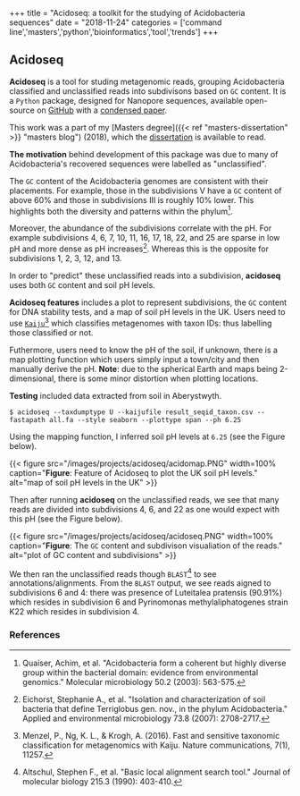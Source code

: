 +++
title = "Acidoseq: a toolkit for the studying of Acidobacteria sequences"
date = "2018-11-24"
categories = ['command line','masters','python','bioinformatics','tool','trends']
+++

## Acidoseq

**Acidoseq** is a tool for studing metagenomic reads, grouping Acidobacteria classified and unclassified reads into subdivisons based on `GC` content.
It is a `Python` package, designed for Nanopore sequences, available open-source on [GitHub](https://github.com/sap218/acidoseq "github") with a [condensed paper](https://github.com/sap218/misc/blob/master/acidoseq.pdf "condensed acidoseq paper").

This work was a part of my [Masters degree]({{< ref "masters-dissertation" >}} "masters blog") (2018), which the [dissertation](https://github.com/sap218/misc/blob/master/postgraduate_dissertation.pdf "msc dissertation") is available to read.

**The motivation** behind development of this package was due to many of Acidobacteria's recovered sequences were labelled as "unclassified".

The `GC` content of the Acidobacteria genomes are consistent with their placements.
For example, those in the subdivisions V have a `GC` content of above 60% and those in subdivisions III is roughly 10% lower.
This highlights both the diversity and patterns within the phylum[^1].

Moreover, the abundance of the subdivisions correlate with the pH.
For example subdivisions 4, 6, 7, 10, 11, 16, 17, 18, 22, and 25 are sparse in low pH and more dense as pH increases[^2].
Whereas this is the opposite for subdivisions 1, 2, 3, 12, and 13.

In order to "predict" these unclassified reads into a subdivision, **acidoseq** uses both `GC` content and soil pH levels.

**Acidoseq features** includes a plot to represent subdivisions, the `GC` content for DNA stability tests, and a map of soil pH levels in the UK.
Users need to use [`Kaiju`](https://bioinformatics-centre.github.io/kaiju/ "link to kaiju tool")[^3] which classifies metagenomes with taxon IDs: thus labelling those classified or not.

Futhermore, users need to know the pH of the soil, if unknown, there is a map plotting function which users simply input a town/city and then manually derive the pH. 
**Note**: due to the spherical Earth and maps being 2-dimensional, there is some minor distortion when plotting locations.

**Testing** included data extracted from soil in Aberystwyth. 

```
$ acidoseq --taxdumptype U --kaijufile result_seqid_taxon.csv --fastapath all.fa --style seaborn --plottype span --ph 6.25
```

Using the mapping function, I inferred soil pH levels at `6.25` (see the Figure below).

{{< figure src="/images/projects/acidoseq/acidomap.PNG" width=100% caption="**Figure**: Feature of Acidoseq to plot the UK soil pH levels." alt="map of soil pH levels in the UK" >}}

Then after running **acidoseq** on the unclassified reads, we see that many reads are divided into subdivisions 4, 6, and 22 as one would expect with this pH (see the Figure below).

{{< figure src="/images/projects/acidoseq/acidoseq.PNG" width=100% caption="**Figure**: The `GC` content and subdivison visualiation of the reads." alt="plot of GC content and subdivisions" >}}

We then ran the unclassified reads though `BLAST`[^4] to see annotations/alignments.
From the `BLAST` output, we see reads aigned to subdivisions 6 and 4: there was presence of Luteitalea pratensis (90.91%) which resides in subdivision 6 and Pyrinomonas methylaliphatogenes strain K22 which resides in subdivision 4.

### References

[^1]: Quaiser, Achim, et al. "Acidobacteria form a coherent but highly diverse group within the bacterial domain: evidence from environmental genomics." Molecular microbiology 50.2 (2003): 563-575.
[^2]: Eichorst, Stephanie A., et al. "Isolation and characterization of soil bacteria that define Terriglobus gen. nov., in the phylum Acidobacteria." Applied and environmental microbiology 73.8 (2007): 2708-2717.
[^3]: Menzel, P., Ng, K. L., & Krogh, A. (2016). Fast and sensitive taxonomic classification for metagenomics with Kaiju. Nature communications, 7(1), 11257.
[^4]: Altschul, Stephen F., et al. "Basic local alignment search tool." Journal of molecular biology 215.3 (1990): 403-410.

